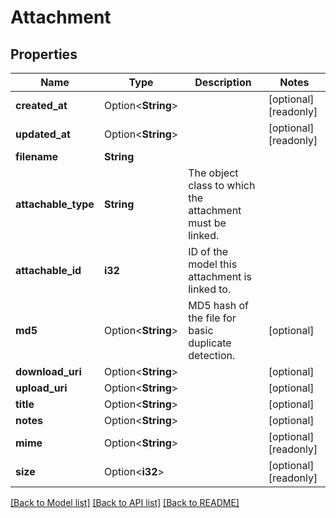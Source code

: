 # Attachment

## Properties

Name | Type | Description | Notes
------------ | ------------- | ------------- | -------------
**created_at** | Option<**String**> |  | [optional][readonly]
**updated_at** | Option<**String**> |  | [optional][readonly]
**filename** | **String** |  | 
**attachable_type** | **String** | The object class to which the attachment must be linked. | 
**attachable_id** | **i32** | ID of the model this attachment is linked to. | 
**md5** | Option<**String**> | MD5 hash of the file for basic duplicate detection. | [optional]
**download_uri** | Option<**String**> |  | [optional]
**upload_uri** | Option<**String**> |  | [optional]
**title** | Option<**String**> |  | [optional]
**notes** | Option<**String**> |  | [optional]
**mime** | Option<**String**> |  | [optional][readonly]
**size** | Option<**i32**> |  | [optional][readonly]

[[Back to Model list]](../README.md#documentation-for-models) [[Back to API list]](../README.md#documentation-for-api-endpoints) [[Back to README]](../README.md)


